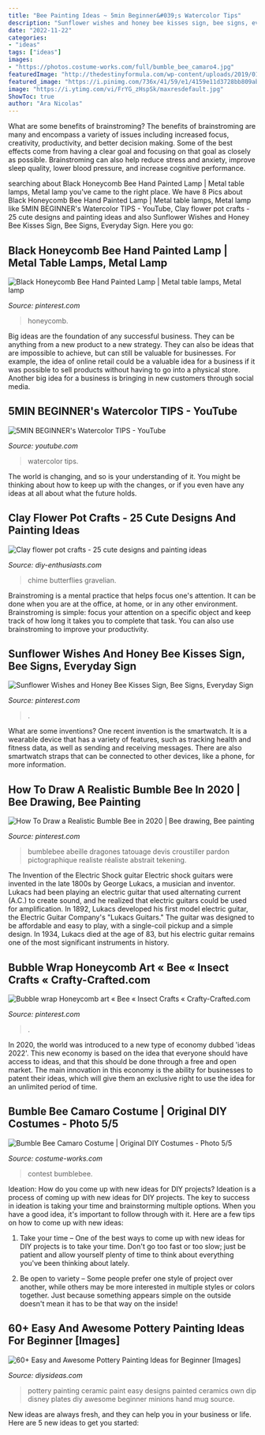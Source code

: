 ```yaml
---
title: "Bee Painting Ideas ~ 5min Beginner&#039;s Watercolor Tips"
description: "Sunflower wishes and honey bee kisses sign, bee signs, everyday sign"
date: "2022-11-22"
categories:
- "ideas"
tags: ["ideas"]
images:
- "https://photos.costume-works.com/full/bumble_bee_camaro4.jpg"
featuredImage: "http://thedestinyformula.com/wp-content/uploads/2019/01/ae957929dbdbadc6b8a1a8e5ab619f6d.jpg"
featured_image: "https://i.pinimg.com/736x/41/59/e1/4159e11d3728bb809ab52219b73f052c.jpg"
image: "https://i.ytimg.com/vi/FrYG_zHspSk/maxresdefault.jpg"
ShowToc: true
author: "Ara Nicolas"
---
```



What are some benefits of brainstroming?
The benefits of brainstroming are many and encompass a variety of issues including increased focus, creativity, productivity, and better decision making. Some of the best effects come from having a clear goal and focusing on that goal as closely as possible. Brainstroming can also help reduce stress and anxiety, improve sleep quality, lower blood pressure, and increase cognitive performance.

	

		
searching about Black Honeycomb Bee Hand Painted Lamp | Metal table lamps, Metal lamp you've came to the right place. We have 8 Pics about Black Honeycomb Bee Hand Painted Lamp | Metal table lamps, Metal lamp like 5MIN BEGINNER&#039;s Watercolor TIPS - YouTube, Clay flower pot crafts - 25 cute designs and painting ideas and also Sunflower Wishes and Honey Bee Kisses Sign, Bee Signs, Everyday Sign. Here you go:
		
    
## Black Honeycomb Bee Hand Painted Lamp | Metal Table Lamps, Metal Lamp

<img loading=lazy src="https://i.pinimg.com/736x/85/ab/02/85ab02fd73674df64f3fec94fbe4615d.jpg" onerror="this.onerror=null;this.src='https://tse3.mm.bing.net/th?id=OIP.KwKaTceySOG6-jgAC618rQHaHa&amp;pid=15.1';" alt="Black Honeycomb Bee Hand Painted Lamp | Metal table lamps, Metal lamp">

_Source: pinterest.com_

>honeycomb. 

	

Big ideas are the foundation of any successful business. They can be anything from a new product to a new strategy. They can also be ideas that are impossible to achieve, but can still be valuable for businesses. For example, the idea of online retail could be a valuable idea for a business if it was possible to sell products without having to go into a physical store. Another big idea for a business is bringing in new customers through social media.

    
## 5MIN BEGINNER&#039;s Watercolor TIPS - YouTube

<img loading=lazy src="https://i.ytimg.com/vi/FrYG_zHspSk/maxresdefault.jpg" onerror="this.onerror=null;this.src='https://tse2.mm.bing.net/th?id=OIP.xP7eNHlndSAT6KdLv82ZFQHaEK&amp;pid=15.1';" alt="5MIN BEGINNER&#039;s Watercolor TIPS - YouTube">

_Source: youtube.com_

>watercolor tips. 

	

The world is changing, and so is your understanding of it. You might be thinking about how to keep up with the changes, or if you even have any ideas at all about what the future holds. 

    
## Clay Flower Pot Crafts - 25 Cute Designs And Painting Ideas

<img loading=lazy src="https://www.diy-enthusiasts.com/wp-content/uploads/2015/02/clay-flower-pot-crafts-painting-ideas-wind-chyme-butterflies-ducks.jpg" onerror="this.onerror=null;this.src='https://tse4.mm.bing.net/th?id=OIP.8-Hsx6VGwQomqhMdwAsASwHaKe&amp;pid=15.1';" alt="Clay flower pot crafts - 25 cute designs and painting ideas">

_Source: diy-enthusiasts.com_

>chime butterflies gravelian. 

	

Brainstroming is a mental practice that helps focus one's attention. It can be done when you are at the office, at home, or in any other environment. Brainstroming is simple: focus your attention on a specific object and keep track of how long it takes you to complete that task. You can also use brainstroming to improve your productivity.

    
## Sunflower Wishes And Honey Bee Kisses Sign, Bee Signs, Everyday Sign

<img loading=lazy src="https://i.pinimg.com/736x/1e/da/1e/1eda1e103ede66574998d334963b2310.jpg" onerror="this.onerror=null;this.src='https://tse3.mm.bing.net/th?id=OIP.iY8Kh-yo_QNPzivdHO5JxwHaGq&amp;pid=15.1';" alt="Sunflower Wishes and Honey Bee Kisses Sign, Bee Signs, Everyday Sign">

_Source: pinterest.com_

>. 

	

What are some inventions?
One recent invention is the smartwatch. It is a wearable device that has a variety of features, such as tracking health and fitness data, as well as sending and receiving messages. There are also smartwatch straps that can be connected to other devices, like a phone, for more information.

    
## How To Draw A Realistic Bumble Bee In 2020 | Bee Drawing, Bee Painting

<img loading=lazy src="https://i.pinimg.com/736x/41/59/e1/4159e11d3728bb809ab52219b73f052c.jpg" onerror="this.onerror=null;this.src='https://tse1.mm.bing.net/th?id=OIP.ZNxQxPdKgoO1IQtpflfnuQHaLG&amp;pid=15.1';" alt="How To Draw a Realistic Bumble Bee in 2020 | Bee drawing, Bee painting">

_Source: pinterest.com_

>bumblebee abeille dragones tatouage devis croustiller pardon pictographique realiste réaliste abstrait tekening. 

	

The Invention of the Electric Shock guitar
Electric shock guitars were invented in the late 1800s by George Lukacs, a musician and inventor. Lukacs had been playing an electric guitar that used alternating current (A.C.) to create sound, and he realized that electric guitars could be used for amplification. In 1892, Lukacs developed his first model electric guitar, the Electric Guitar Company's "Lukacs Guitars." The guitar was designed to be affordable and easy to play, with a single-coil pickup and a simple design. In 1934, Lukacs died at the age of 83, but his electric guitar remains one of the most significant instruments in history.

    
## Bubble Wrap Honeycomb Art « Bee « Insect Crafts « Crafty-Crafted.com

<img loading=lazy src="https://i.pinimg.com/736x/9a/93/56/9a93568d77187fab1d0a747f8a4fba3a--insect-crafts-bee-crafts.jpg" onerror="this.onerror=null;this.src='https://tse4.mm.bing.net/th?id=OIP.w-jqkp7bahokMduBl7pkxAHaFn&amp;pid=15.1';" alt="Bubble wrap Honeycomb art « Bee « Insect Crafts « Crafty-Crafted.com">

_Source: pinterest.com_

>. 

	

In 2020, the world was introduced to a new type of economy dubbed 'ideas 2022'. This new economy is based on the idea that everyone should have access to ideas, and that this should be done through a free and open market. The main innovation in this economy is the ability for businesses to patent their ideas, which will give them an exclusive right to use the idea for an unlimited period of time.

    
## Bumble Bee Camaro Costume | Original DIY Costumes - Photo 5/5

<img loading=lazy src="https://photos.costume-works.com/full/bumble_bee_camaro4.jpg" onerror="this.onerror=null;this.src='https://tse3.mm.bing.net/th?id=OIP.GPAxnKE2Un_A21jjPj2oggHaNJ&amp;pid=15.1';" alt="Bumble Bee Camaro Costume | Original DIY Costumes - Photo 5/5">

_Source: costume-works.com_

>contest bumblebee. 

	

Ideation: How do you come up with new ideas for DIY projects?
Ideation is a process of coming up with new ideas for DIY projects. The key to success in ideation is taking your time and brainstorming multiple options. When you have a good idea, it's important to follow through with it. Here are a few tips on how to come up with new ideas:
1. Take your time – One of the best ways to come up with new ideas for DIY projects is to take your time. Don't go too fast or too slow; just be patient and allow yourself plenty of time to think about everything you've been thinking about lately.

2. Be open to variety – Some people prefer one style of project over another, while others may be more interested in multiple styles or colors together. Just because something appears simple on the outside doesn't mean it has to be that way on the inside!


    
## 60+ Easy And Awesome Pottery Painting Ideas For Beginner [Images]

<img loading=lazy src="http://thedestinyformula.com/wp-content/uploads/2019/01/ae957929dbdbadc6b8a1a8e5ab619f6d.jpg" onerror="this.onerror=null;this.src='https://tse2.mm.bing.net/th?id=OIP.Kz2ekHBYellqYD9BXg6QPAHaJ4&amp;pid=15.1';" alt="60+ Easy and Awesome Pottery Painting Ideas for Beginner [Images]">

_Source: diysideas.com_

>pottery painting ceramic paint easy designs painted ceramics own dip disney plates diy awesome beginner minions hand mug source. 

	

New ideas are always fresh, and they can help you in your business or life. Here are 5 new ideas to get you started: 

